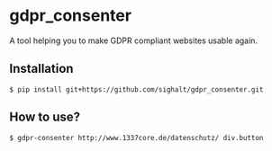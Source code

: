 # gdpr_consenter

A tool helping you to make GDPR compliant websites usable again.

## Installation

```
$ pip install git+https://github.com/sighalt/gdpr_consenter.git
```

## How to use?

```
$ gdpr-consenter http://www.1337core.de/datenschutz/ div.button
```

